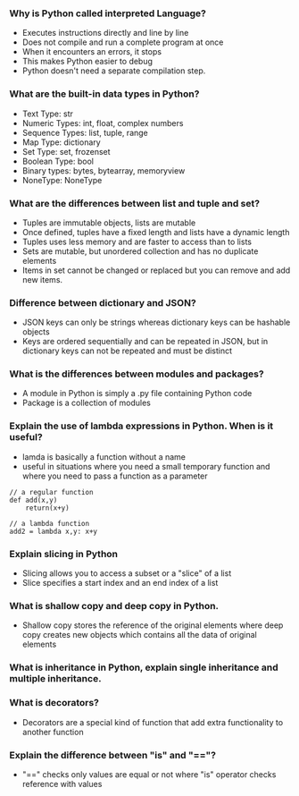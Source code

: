 ### Why is Python called interpreted Language?
- Executes instructions directly and line by line
- Does not compile and run a complete program at once
- When it encounters an errors, it stops
- This makes Python easier to debug
- Python doesn't need a separate compilation step.

### What are the built-in data types in Python?
* Text Type: str
* Numeric Types: int, float, complex numbers
* Sequence Types: list, tuple, range
* Map Type: dictionary
* Set Type: set, frozenset
* Boolean Type: bool
* Binary types: bytes, bytearray, memoryview
* NoneType: NoneType

### What are the differences between list and tuple and set?
* Tuples are immutable objects, lists are mutable
* Once defined, tuples have a fixed length and lists have a dynamic length
* Tuples uses less memory and are faster to access than to lists
* Sets are mutable, but unordered collection and has no duplicate elements
* Items in set cannot be changed or replaced but you can remove and add new items.

### Difference between dictionary and JSON?
* JSON keys can only be strings whereas dictionary keys can be hashable objects
* Keys are ordered sequentially and can be repeated in JSON, but in dictionary keys can not be repeated and must be distinct

### What is the differences between modules and packages?
* A module in Python is simply a .py file containing Python code
* Package is a collection of modules

### Explain the use of lambda expressions in Python. When is it useful?
* lamda is basically a function without a name
* useful in situations where you need a small temporary function and where you need to pass a function as a parameter
```
// a regular function
def add(x,y)
    return(x+y)

// a lambda function
add2 = lambda x,y: x+y
```

### Explain slicing in Python
* Slicing allows you to access a subset or a "slice" of a list
* Slice specifies a start index and an end index of a list

### What is shallow copy and deep copy in Python.
* Shallow copy stores the reference of the original elements where deep copy creates new objects which contains all the data of original elements

### What is inheritance in Python, explain single inheritance and multiple inheritance.

### What is decorators?
* Decorators are a special kind of function that add extra functionality to another function

### Explain the difference between "is" and "=="?
* "==" checks only values are equal or not where "is" operator checks reference with values


